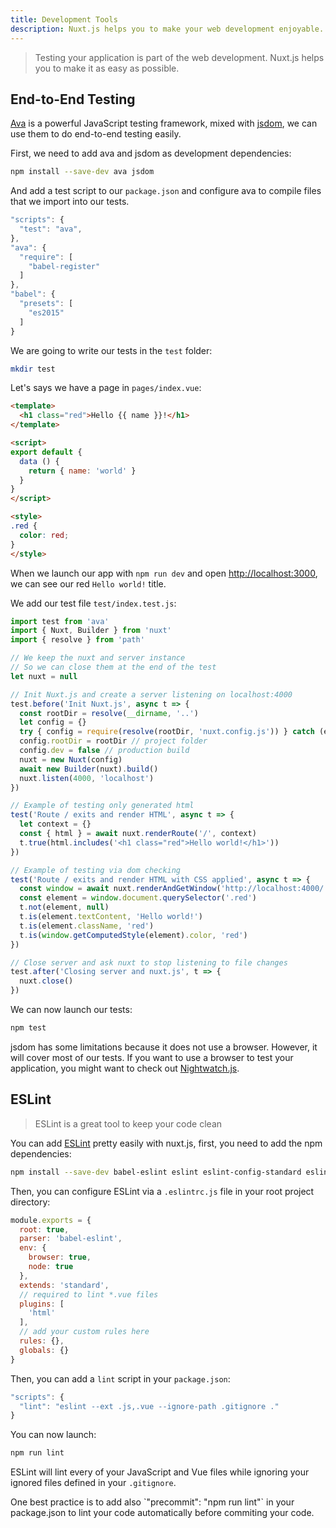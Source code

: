 ```yaml
---
title: Development Tools
description: Nuxt.js helps you to make your web development enjoyable.
---
```


> Testing your application is part of the web development. Nuxt.js helps you to make it as easy as possible.

## End-to-End Testing

[Ava](https://github.com/avajs/ava) is a powerful JavaScript testing framework, mixed with [jsdom](https://github.com/tmpvar/jsdom), we can use them to do end-to-end testing easily.

First, we need to add ava and jsdom as development dependencies:
```bash
npm install --save-dev ava jsdom
```

And add a test script to our `package.json` and configure ava to compile files that we import into our tests.

```javascript
"scripts": {
  "test": "ava",
},
"ava": {
  "require": [
    "babel-register"
  ]
},
"babel": {
  "presets": [
    "es2015"
  ]
}
```

We are going to write our tests in the `test` folder:
```bash
mkdir test
```

Let's says we have a page in `pages/index.vue`:
```html
<template>
  <h1 class="red">Hello {{ name }}!</h1>
</template>

<script>
export default {
  data () {
    return { name: 'world' }
  }
}
</script>

<style>
.red {
  color: red;
}
</style>
```

When we launch our app with `npm run dev` and open [http://localhost:3000](http://localhost:3000), we can see our red `Hello world!` title.

We add our test file `test/index.test.js`:

```js
import test from 'ava'
import { Nuxt, Builder } from 'nuxt'
import { resolve } from 'path'

// We keep the nuxt and server instance
// So we can close them at the end of the test
let nuxt = null

// Init Nuxt.js and create a server listening on localhost:4000
test.before('Init Nuxt.js', async t => {
  const rootDir = resolve(__dirname, '..')
  let config = {}
  try { config = require(resolve(rootDir, 'nuxt.config.js')) } catch (e) {}
  config.rootDir = rootDir // project folder
  config.dev = false // production build
  nuxt = new Nuxt(config)
  await new Builder(nuxt).build()
  nuxt.listen(4000, 'localhost')
})

// Example of testing only generated html
test('Route / exits and render HTML', async t => {
  let context = {}
  const { html } = await nuxt.renderRoute('/', context)
  t.true(html.includes('<h1 class="red">Hello world!</h1>'))
})

// Example of testing via dom checking
test('Route / exits and render HTML with CSS applied', async t => {
  const window = await nuxt.renderAndGetWindow('http://localhost:4000/')
  const element = window.document.querySelector('.red')
  t.not(element, null)
  t.is(element.textContent, 'Hello world!')
  t.is(element.className, 'red')
  t.is(window.getComputedStyle(element).color, 'red')
})

// Close server and ask nuxt to stop listening to file changes
test.after('Closing server and nuxt.js', t => {
  nuxt.close()
})
```

We can now launch our tests:
```bash
npm test
```

jsdom has some limitations because it does not use a browser. However, it will cover most of our tests. If you want to use a browser to test your application, you might want to check out [Nightwatch.js](http://nightwatchjs.org).

## ESLint

> ESLint is a great tool to keep your code clean

You can add [ESLint](http://eslint.org) pretty easily with nuxt.js, first, you need to add the npm dependencies:

```bash
npm install --save-dev babel-eslint eslint eslint-config-standard eslint-plugin-html eslint-plugin-promise eslint-plugin-standard eslint-plugin-import eslint-plugin-node
```

Then, you can configure ESLint via a `.eslintrc.js` file in your root project directory:
```js
module.exports = {
  root: true,
  parser: 'babel-eslint',
  env: {
    browser: true,
    node: true
  },
  extends: 'standard',
  // required to lint *.vue files
  plugins: [
    'html'
  ],
  // add your custom rules here
  rules: {},
  globals: {}
}
```

Then, you can add a `lint` script in your `package.json`:

```js
"scripts": {
  "lint": "eslint --ext .js,.vue --ignore-path .gitignore ."
}
```

You can now launch:
```bash
npm run lint
```

ESLint will lint every of your JavaScript and Vue files while ignoring your ignored files defined in your `.gitignore`.

<p class="Alert Alert--info">One best practice is to add also `"precommit": "npm run lint"` in your package.json to lint your code automatically before commiting your code.</p>
